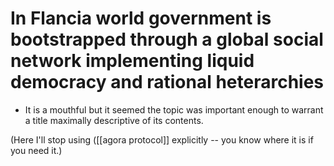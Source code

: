 # In Flancia world government is bootstrapped through a global social network implementing liquid democracy and rational heterarchies

- It is a mouthful but it seemed the topic was important enough to warrant a title maximally descriptive of its contents.

(Here I'll stop using ([[agora protocol]] explicitly -- you know where it is if you need it.)

